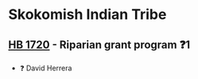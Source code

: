 # Skokomish Indian Tribe

## [HB 1720](/bill/2023-24/hb/1720/) - Riparian grant program   ❓1
* ❓ David Herrera
